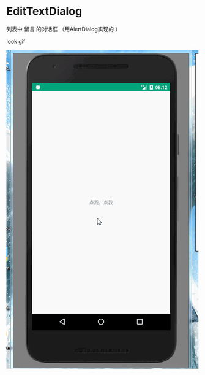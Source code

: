 # EditTextDialog
列表中 留言 的对话框  （用AlertDialog实现的 ）

look gif

![image](https://github.com/Yuanarcheannovice/EditTextDialog/blob/master/gif/editTextDialog.gif)
